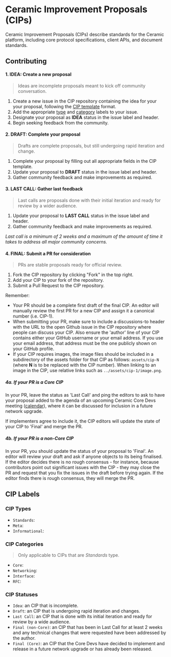 # Ceramic Improvement Proposals (CIPs)

Ceramic Improvement Proposals (CIPs) describe standards for the Ceramic platform, including core protocol specifications, client APIs, and document standards.

## Contributing

#### 1. IDEA: Create a new proposal

> Ideas are incomplete proposals meant to kick off community conversation.

1. Create a new issue in the CIP repository containing the idea for your your proposal, following the [CIP template](https://github.com/ceramicnetwork/CIP/blob/master/.github/ISSUE_TEMPLATE/cip-template.md) format. 
2. Add the appropriate [type](#cip-types) and [category](#cip-categories) labels to your issue.
3. Designate your proposal as **IDEA** status in the issue label and header. 
4. Begin seeking feedback from the community.

#### 2. DRAFT: Complete your proposal

> Drafts are complete proposals, but still undergoing rapid iteration and change.

1. Complete your proposal by filling out all appropriate fields in the CIP template.
2. Update your proposal to **DRAFT** status in the issue label and header. 
3. Gather community feedback and make improvements as required.

#### 3. LAST CALL: Gather last feedback

> Last calls are proposals done with their initial iteration and ready for review by a wider audience.

1. Update your proposal to **LAST CALL** status in the issue label and header. 
2. Gather community feedback and make improvements as required.

*Last call is a minimum of 2 weeks and a maximum of the amount of time it takes to address all major community concerns.*

#### 4. FINAL: Submit a PR for consideration

> PRs are stable proposals ready for official review.

1. Fork the CIP repository by clicking "Fork" in the top right.
2. Add your CIP to your fork of the repository.
3. Submit a Pull Request to the CIP repository.

Remember:
- Your PR should be a complete first draft of the final CIP. An editor will manually review the first PR for a new CIP and assign it a canonical number (i.e. CIP-1). 
- When submitting your PR, make sure to include a discussions-to header with the URL to the open Github issue in the CIP repository where people can discuss your CIP. Also ensure the 'author' line of your CIP contains either your GitHub username or your email address. If you use your email address, that address must be the one publicly shown on your GitHub profile.
- If your CIP requires images, the image files should be included in a subdirectory of the assets folder for that CIP as follows: `assets/cip-N` (where **N** is to be replaced with the CIP number). When linking to an image in the CIP, use relative links such as `../assets/cip-1/image.png`.

##### 4a. If your PR is a Core CIP

In your PR, leave the status as 'Last Call' and ping the editors to ask to have your proposal added to the agenda of an upcoming Ceramic Core Devs meeting ([calendar]()), where it can be discussed for inclusion in a future network upgrade. 

If implementers agree to include it, the CIP editors will update the state of your CIP to 'Final' and merge the PR.

##### 4b. If your PR is a non-Core CIP

In your PR, you should update the status of your proposal to 'Final'. An editor will review your draft and ask if anyone objects to its being finalised. If the editor decides there is no rough consensus - for instance, because contributors point out significant issues with the CIP - they may close the PR and request that you fix the issues in the draft before trying again. If the editor finds there is rough consensus, they will merge the PR.

## CIP Labels

### CIP Types

- `Standards`:
- `Meta`:
- `Informational`:

### CIP Categories

> Only applicable to CIPs that are *Standards* type.

- `Core`:
- `Networking`:
- `Interface`:
- `RFC`:

### CIP Statuses

- `Idea`: an CIP that is incomplete.
- `Draft`: an CIP that is undergoing rapid iteration and changes.
- `Last Call`: an CIP that is done with its initial iteration and ready for review by a wide audience.
- `Final (non-Core)`: an CIP that has been in Last Call for at least 2 weeks and any technical changes that were requested have been addressed by the author.
- `Final (Core)`: an CIP that the Core Devs have decided to implement and release in a future network upgrade or has already been released.
